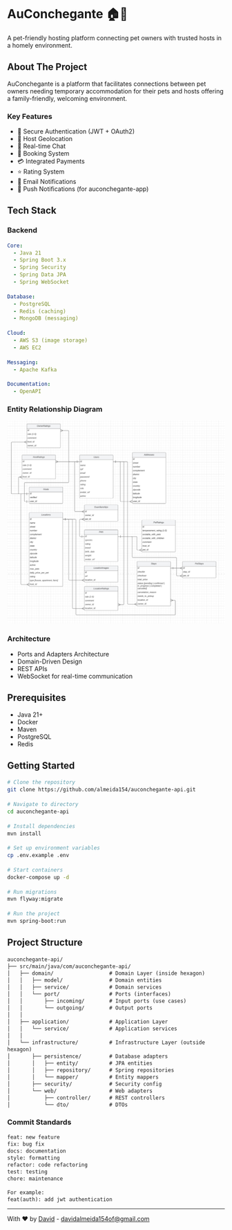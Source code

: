 # AuConchegante 🏠🐾

A pet-friendly hosting platform connecting pet owners with trusted hosts in a
homely environment.

## About The Project

AuConchegante is a platform that facilitates connections between pet owners
needing temporary accommodation for their pets and hosts offering a
family-friendly, welcoming environment.

### Key Features

- 🔐 Secure Authentication (JWT + OAuth2)
- 📍 Host Geolocation
- 💬 Real-time Chat
- 📅 Booking System
- 💳 Integrated Payments
- ⭐ Rating System
- 📧 Email Notifications
- 📲 Push Notifications (for auconchegante-app)

## Tech Stack

### Backend

```yaml
Core:
  - Java 21
  - Spring Boot 3.x
  - Spring Security
  - Spring Data JPA
  - Spring WebSocket

Database:
  - PostgreSQL
  - Redis (caching)
  - MongoDB (messaging)

Cloud:
  - AWS S3 (image storage)
  - AWS EC2

Messaging:
  - Apache Kafka

Documentation:
  - OpenAPI
```

### Entity Relationship Diagram

![ERD](/erd.png)

### Architecture

- Ports and Adapters Architecture
- Domain-Driven Design
- REST APIs
- WebSocket for real-time communication

## Prerequisites

- Java 21+
- Docker
- Maven
- PostgreSQL
- Redis

## Getting Started

```bash
# Clone the repository
git clone https://github.com/almeida154/auconchegante-api.git

# Navigate to directory
cd auconchegante-api

# Install dependencies
mvn install

# Set up environment variables
cp .env.example .env

# Start containers
docker-compose up -d

# Run migrations
mvn flyway:migrate

# Run the project
mvn spring-boot:run
```

## Project Structure

```
auconchegante-api/
├── src/main/java/com/auconchegante-api/
│   ├── domain/                  # Domain Layer (inside hexagon)
│   │   ├── model/               # Domain entities
│   │   ├── service/             # Domain services
│   │   └── port/                # Ports (interfaces)
│   │       ├── incoming/        # Input ports (use cases)
│   │       └── outgoing/        # Output ports
│   │
│   ├── application/             # Application Layer
│   │   └── service/             # Application services
│   │
│   └── infrastructure/          # Infrastructure Layer (outside hexagon)
│       ├── persistence/         # Database adapters
│       │   ├── entity/          # JPA entities
│       │   ├── repository/      # Spring repositories
│       │   └── mapper/          # Entity mappers
│       ├── security/            # Security config
│       └── web/                 # Web adapters
│           ├── controller/      # REST controllers
│           └── dto/             # DTOs
```

### Commit Standards

```
feat: new feature
fix: bug fix
docs: documentation
style: formatting
refactor: code refactoring
test: testing
chore: maintenance

For example:
feat(auth): add jwt authentication
```

---

With ❤️ by [David](https://github.com/almeida154) - davidalmeida154of@gmail.com
